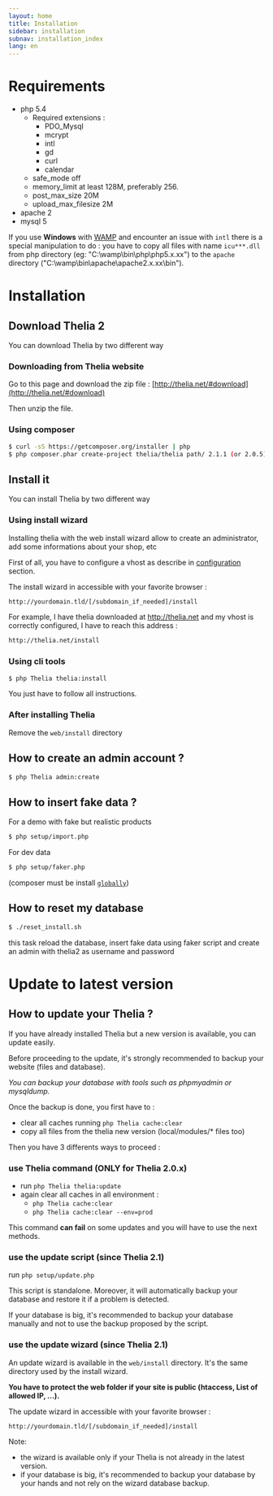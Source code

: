 ```yaml
---
layout: home
title: Installation
sidebar: installation
subnav: installation_index
lang: en
---
```


<div class="page-header">
    <h1>Requirements</h1>
</div>

* php 5.4
    * Required extensions :
        * PDO_Mysql
        * mcrypt
        * intl
        * gd
        * curl
        * calendar
    * safe_mode off
    * memory_limit at least 128M, preferably 256.
    * post\_max\_size 20M
    * upload\_max\_filesize 2M
* apache 2
* mysql 5

If you use **Windows** with [WAMP](http://www.wampserver.com/) and encounter an issue with ```intl``` there is a special manipulation to do : you have to copy all files with name ```icu***.dll```  from php directory (eg: "C:\wamp\bin\php\php5.x.xx") to the ```apache``` directory ("C:\wamp\bin\apache\apache2.x.xx\bin").


<div class="page-header">
    <h1>Installation</h1>
</div>


## Download Thelia 2

You can download Thelia by two different way

### Downloading from Thelia website

Go to this page and download the zip file : [http://thelia.net/#download](http://thelia.net/#download)

Then unzip the file.


### Using composer

```bash
$ curl -sS https://getcomposer.org/installer | php
$ php composer.phar create-project thelia/thelia path/ 2.1.1 (or 2.0.5)
```


## Install it

You can install Thelia by two different way

### Using install wizard

Installing thelia with the web install wizard allow to create an administrator, add some informations about your shop, etc

First of all, you have to configure a vhost as describe in [configuration](/en/documentation/configuration/server.html) section.

The install wizard in accessible with your favorite browser :

```bash
http://yourdomain.tld/[/subdomain_if_needed]/install
```

For example, I have thelia downloaded at http://thelia.net and my vhost is correctly configured, I have to reach this address :

```bash
http://thelia.net/install
```

### Using cli tools

```bash
$ php Thelia thelia:install
```

You just have to follow all instructions.


### After installing Thelia

Remove the ```web/install``` directory

## How to create an admin account ?

```bash
$ php Thelia admin:create
```

## How to insert fake data ?

For a demo with fake but realistic products

```bash
$ php setup/import.php
```

For dev data

```bash
$ php setup/faker.php
```

(composer must be install [`globally`](http://getcomposer.org/doc/00-intro.md#globally))
## How to reset my database


```bash
$ ./reset_install.sh
```

this task reload the database, insert fake data using faker script and create an admin with thelia2 as username and password

<div class="page-header">
    <h1>Update to latest version</h1>
</div>

## How to update your Thelia ?

If you have already installed Thelia but a new version is available, you can update easily.

<div class="alert alert-warning">
<p>Before proceeding to the update, it's strongly recommended to backup your website (files and database).</p>
<p><em>You can backup your database with tools such as phpmyadmin or mysqldump.</em></p>
</div>

Once the backup is done, you first have to :

- clear all caches running ```php Thelia cache:clear```
- copy all files from the thelia new version (local/modules/* files too)

Then you have 3 differents ways to proceed :

### use Thelia command (ONLY for Thelia 2.0.x)

- run ```php Thelia thelia:update```
- again clear all caches in all environment :
    - ```php Thelia cache:clear```
    - ```php Thelia cache:clear --env=prod```

This command **can fail** on some updates and you will have to use the next methods.

### use the update script (since Thelia 2.1)

run ```php setup/update.php```

This script is standalone. Moreover, it will automatically backup your database and restore it if a problem is detected.

If your database is big, it's recommended to backup your database manually and not to use the backup proposed by the script.

### use the update wizard (since Thelia 2.1)

An update wizard is available in the ```web/install``` directory. It's the same directory used by the install wizard.

**You have to protect the web folder if your site is public (htaccess,  List of allowed IP, ...).**

The update wizard in accessible with your favorite browser :

```bash
http://yourdomain.tld/[/subdomain_if_needed]/install
```

Note: 

- the wizard is available only if your Thelia is not already in the latest version.
- if your database is big, it's recommended to backup your database by your hands and not rely on the wizard database backup.


